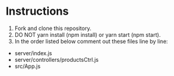 # Instructions
1. Fork and clone this repository.
2. DO NOT yarn install (npm install) or yarn start (npm start).
3. In the order listed below comment out these files line by line:
  - server/index.js
  - server/controllers/productsCtrl.js
  - src/App.js

